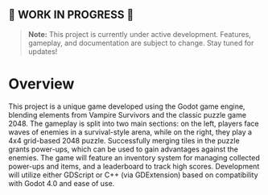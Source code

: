 ﻿## 🚧 WORK IN PROGRESS 🚧

> **Note:** This project is currently under active development. Features, gameplay, and documentation are subject to change. Stay tuned for updates!

# Overview

This project is a unique game developed using the Godot game engine, blending elements from Vampire Survivors and the classic puzzle game 2048. The gameplay is split into two main sections: on the left, players face waves of enemies in a survival-style arena, while on the right, they play a 4x4 grid-based 2048 puzzle. Successfully merging tiles in the puzzle grants power-ups, which can be used to gain advantages against the enemies. The game will feature an inventory system for managing collected power-ups and items, and a leaderboard to track high scores. Development will utilize either GDScript or C++ (via GDExtension) based on compatibility with Godot 4.0 and ease of use.

<!--{Important!  Do not say in this section that this is college assignment.  Talk about what you are trying to accomplish as a software engineer to further your learning.}-->

<!--{Provide a description the game that you wrote. Describe how to play your game.}-->

<!--{Describe your purpose for writing this software.}-->

<!--{Provide a link to your YouTube demonstration.  It should be a 4-5 minute demo of the game being played and a walkthrough of the code.}-->

<!--[Software Demo Video](http://youtube.link.goes.here)-->

<!--# Development Environment-->

<!--{Describe the tools that you used to develop the software}-->

<!--* IDE: Name and version of the IDE that you used-->
<!--* Compiler: Name and version of the compiler that you used-->
<!--* Operating System: Name and version of the operating system that you used-->
<!--* Hardware: Description of the hardware that you used-->
<!--* Other Tools: Any other tools that you used-->

<!--{Describe the programming language that you used and any libraries.}-->

<!--* Programming Language: Name and version of the programming language that you used-->
<!--* Libraries: List of libraries that you used-->
<!--* Other: Any other relevant information about the programming language and libraries that you used-->


<!--# Useful Websites-->

<!--{Make a list of websites that you found helpful in this project}-->
<!--* [Web Site Name](http://url.link.goes.here)-->
<!--* [Web Site Name](http://url.link.goes.here)-->

<!--# Future Work-->

<!--{Make a list of things that you need to fix, improve, and add in the future.}-->
<!--* Item 1-->
<!--* Item 2-->
<!--* Item 3-->